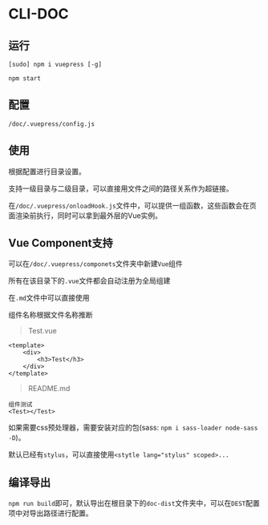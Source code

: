 # CLI-DOC

## 运行

``` shell
[sudo] npm i vuepress [-g]

npm start
```

## 配置

`/doc/.vuepress/config.js`

## 使用

根据配置进行目录设置。

支持一级目录与二级目录，可以直接用文件之间的路径关系作为超链接。

在`/doc/.vuepress/onloadHook.js`文件中，可以提供一组函数，这些函数会在页面渲染前执行，同时可以拿到最外层的Vue实例。

## Vue Component支持

可以在`/doc/.vuepress/componets`文件夹中新建`Vue`组件

所有在该目录下的`.vue`文件都会自动注册为全局组建

在`.md`文件中可以直接使用

组件名称根据文件名称推断

> Test.vue
```
<template>
	<div>
		<h3>Test</h3>
	</div>
</template>
```

> README.md
```
组件测试
<Test></Test>
```

如果需要css预处理器，需要安装对应的包(sass: `npm i sass-loader node-sass -D`)。

默认已经有`stylus`，可以直接使用`<stytle lang="stylus" scoped>...`

## 编译导出

`npm run build`即可，默认导出在根目录下的`doc-dist`文件夹中，可以在`DEST`配置项中对导出路径进行配置。
